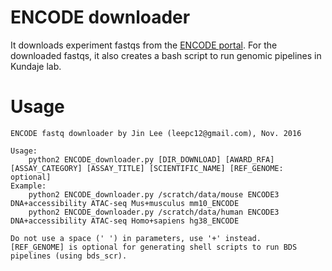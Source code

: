 # ENCODE downloader


It downloads experiment fastqs from the [ENCODE portal](https://www.encodeproject.org).
For the downloaded fastqs, it also creates a bash script to run genomic pipelines in Kundaje lab.

# Usage

```
ENCODE fastq downloader by Jin Lee (leepc12@gmail.com), Nov. 2016

Usage:
    python2 ENCODE_downloader.py [DIR_DOWNLOAD] [AWARD_RFA] [ASSAY_CATEGORY] [ASSAY_TITLE] [SCIENTIFIC_NAME] [REF_GENOME: optional]
Example:
    python2 ENCODE_downloader.py /scratch/data/mouse ENCODE3 DNA+accessibility ATAC-seq Mus+musculus mm10_ENCODE
    python2 ENCODE_downloader.py /scratch/data/human ENCODE3 DNA+accessibility ATAC-seq Homo+sapiens hg38_ENCODE

Do not use a space (' ') in parameters, use '+' instead.
[REF_GENOME] is optional for generating shell scripts to run BDS pipelines (using bds_scr).
```